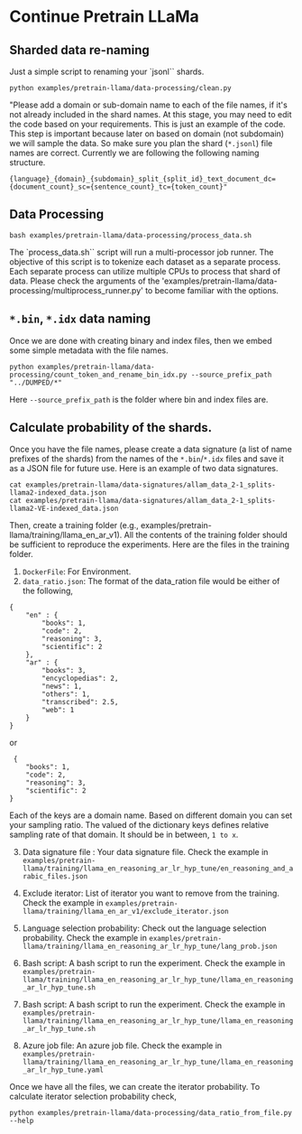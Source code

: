 # Continue Pretrain LLaMa

## Sharded data re-naming

Just a simple script to renaming your `jsonl`` shards.

```
python examples/pretrain-llama/data-processing/clean.py
```

"Please add a domain or sub-domain name to each of the file names, if it's not already included in the shard names. At this stage, you may need to edit the code based on your requirements. This is just an example of the code. This step is important because later on based on domain (not subdomain) we will sample the data. So make sure you plan the shard (`*.jsonl`) file names are correct. Currently we are following the following naming structure. 

```
{language}_{domain}_{subdomain}_split_{split_id}_text_document_dc={document_count}_sc={sentence_count}_tc={token_count}"
```

## Data Processing

```
bash examples/pretrain-llama/data-processing/process_data.sh
```

The `process_data.sh`` script will run a multi-processor job runner. The objective of this script is to tokenize each dataset as a separate process. Each separate process can utilize multiple CPUs to process that shard of data. Please check the arguments of the 'examples/pretrain-llama/data-processing/multiprocess_runner.py' to become familiar with the options.

## `*.bin`, `*.idx` data naming

Once we are done with creating binary and index files, then we embed some simple metadata with the file names.

```
python examples/pretrain-llama/data-processing/count_token_and_rename_bin_idx.py --source_prefix_path "../DUMPED/*" 
```

Here `--source_prefix_path` is the folder where bin and index files are. 

## Calculate probability of the shards.

Once you have the file names, please create a data signature (a list of name prefixes of the shards) from the names of the `*.bin`/`*.idx` files and save it as a JSON file for future use. Here is an example of two data signatures.

```
cat examples/pretrain-llama/data-signatures/allam_data_2-1_splits-llama2-indexed_data.json
cat examples/pretrain-llama/data-signatures/allam_data_2-1_splits-llama2-VE-indexed_data.json
```

Then, create a training folder (e.g., examples/pretrain-llama/training/llama_en_ar_v1). All the contents of the training folder should be sufficient to reproduce the experiments. Here are the files in the training folder.

1. `DockerFile`: For Environment. 
2. `data_ratio.json`: The format of the data_ration file would be either of the following, 

```
{
    "en" : {
        "books": 1, 
        "code": 2, 
        "reasoning": 3, 
        "scientific": 2
    },
    "ar" : {
        "books": 3, 
        "encyclopedias": 2, 
        "news": 1, 
        "others": 1, 
        "transcribed": 2.5, 
        "web": 1
    }
}
```
or 

```
 {
    "books": 1, 
    "code": 2, 
    "reasoning": 3, 
    "scientific": 2
}
```
Each of the keys are a domain name. Based on different domain you can set your sampling ratio. The valued of the dictionary keys defines relative sampling rate of that domain. It should be in between, `1 to x`.

3. Data signature file : Your data signature file. Check the example in `examples/pretrain-llama/training/llama_en_reasoning_ar_lr_hyp_tune/en_reasoning_and_arabic_files.json`

4. Exclude iterator: List of iterator you want to remove from the training. Check the example in `examples/pretrain-llama/training/llama_en_ar_v1/exclude_iterator.json`

5. Language selection probability: Check out the language selection probability. Check the example in `examples/pretrain-llama/training/llama_en_reasoning_ar_lr_hyp_tune/lang_prob.json`

6. Bash script: A bash script to run the experiment. Check the example in `examples/pretrain-llama/training/llama_en_reasoning_ar_lr_hyp_tune/llama_en_reasoning_ar_lr_hyp_tune.sh`

7. Bash script: A bash script to run the experiment. Check the example in `examples/pretrain-llama/training/llama_en_reasoning_ar_lr_hyp_tune/llama_en_reasoning_ar_lr_hyp_tune.sh`

8. Azure job file: An azure job file. Check the example in `examples/pretrain-llama/training/llama_en_reasoning_ar_lr_hyp_tune/llama_en_reasoning_ar_lr_hyp_tune.yaml`

Once we have all the files, we can create the iterator probability. To calculate iterator selection probability check, 


```
python examples/pretrain-llama/data-processing/data_ratio_from_file.py --help
```


